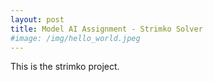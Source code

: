 ```yaml
---
layout: post
title: Model AI Assignment - Strimko Solver
#image: /img/hello_world.jpeg
---
```


This is the strimko project.
